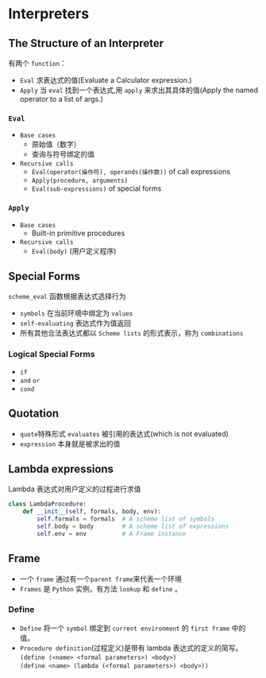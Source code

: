 # Interpreters
## The Structure of an Interpreter
有两个 `function`：
- `Eval` 求表达式的值(Evaluate a Calculator expression.)
- `Apply` 当 `eval` 找到一个表达式,用 `apply` 来求出其具体的值(Apply the named operator to a list of args.)

### `Eval`
  - `Base cases`
    - 原始值（数字）
    - 查询与符号绑定的值 
  - `Recursive calls`
    - `Eval(operator(操作符), operands(操作数))` of call expressions
    - `Apply(procedure, arguments)`
    - `Eval(sub-expressions)` of special forms

### `Apply`
  - `Base cases`
    - Built-in primitive procedures
  - `Recursive calls`
    - `Eval(body)` (用户定义程序)

## Special Forms
`scheme_eval` 函数根据表达式选择行为
- `symbols` 在当前环境中绑定为 `values`
- `self-evaluating` 表达式作为值返回
- 所有其他合法表达式都以 `Scheme lists` 的形式表示，称为 `combinations`

### Logical Special Forms
- `if`
- `and` `or`
- `cond`

## Quotation
- `quote`特殊形式 `evaluates` 被引用的表达式(which is not evaluated)
- `expression` 本身就是被求出的值

## Lambda expressions
Lambda 表达式对用户定义的过程进行求值

```python
class LambdaProcedure:
    def __init__(self, formals, body, env):
        self.formals = formals  # A scheme list of symbols
        self.body = body        # A scheme list of expressions
        self.env = env          # A Frame instance
```

## Frame
- 一个 `frame` 通过有一个`parent frame`来代表一个环境
- `Frames` 是 `Python` 实例，有方法 `lookup` 和 `define` 。

### Define
- `Define` 将一个 `symbol` 绑定到 `current environment` 的 `first frame` 中的值。
- `Procedure definition`(过程定义)是带有 lambda 表达式的定义的简写。  
`(define (<name> <formal parameters>) <body>)`  
`(define <name> (lambda (<formal parameters>) <body>))`